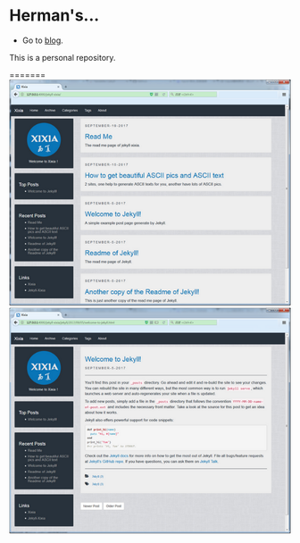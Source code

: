 Herman's...
============

* Go to [blog](https://duduheng.github.io/).

This is a personal repository.

=======
![Xixia](/assets/images/preview.png)


